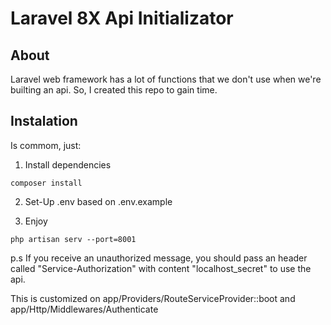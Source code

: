 # Laravel 8X Api Initializator

## About

Laravel web framework has a lot of functions that we don't use when we're builting
an api. So, I created this repo to gain time.

## Instalation

Is commom, just:

1. Install dependencies
```
composer install
```

2. Set-Up .env based on .env.example

3. Enjoy 
```
php artisan serv --port=8001
```

p.s
If you receive an unauthorized message, you should pass an header called "Service-Authorization" with content "localhost_secret" to use the api.

This is customized on app/Providers/RouteServiceProvider::boot and app/Http/Middlewares/Authenticate
